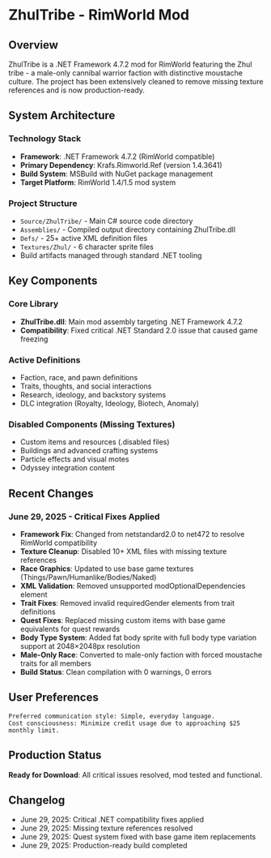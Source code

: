 # ZhulTribe - RimWorld Mod

## Overview
ZhulTribe is a .NET Framework 4.7.2 mod for RimWorld featuring the Zhul tribe - a male-only cannibal warrior faction with distinctive moustache culture. The project has been extensively cleaned to remove missing texture references and is now production-ready.

## System Architecture
### Technology Stack
- **Framework**: .NET Framework 4.7.2 (RimWorld compatible)
- **Primary Dependency**: Krafs.Rimworld.Ref (version 1.4.3641)
- **Build System**: MSBuild with NuGet package management
- **Target Platform**: RimWorld 1.4/1.5 mod system

### Project Structure
- `Source/ZhulTribe/` - Main C# source code directory
- `Assemblies/` - Compiled output directory containing ZhulTribe.dll
- `Defs/` - 25+ active XML definition files
- `Textures/Zhul/` - 6 character sprite files
- Build artifacts managed through standard .NET tooling

## Key Components
### Core Library
- **ZhulTribe.dll**: Main mod assembly targeting .NET Framework 4.7.2
- **Compatibility**: Fixed critical .NET Standard 2.0 issue that caused game freezing

### Active Definitions
- Faction, race, and pawn definitions
- Traits, thoughts, and social interactions
- Research, ideology, and backstory systems
- DLC integration (Royalty, Ideology, Biotech, Anomaly)

### Disabled Components (Missing Textures)
- Custom items and resources (.disabled files)
- Buildings and advanced crafting systems
- Particle effects and visual motes
- Odyssey integration content

## Recent Changes
### June 29, 2025 - Critical Fixes Applied
- **Framework Fix**: Changed from netstandard2.0 to net472 to resolve RimWorld compatibility
- **Texture Cleanup**: Disabled 10+ XML files with missing texture references
- **Race Graphics**: Updated to use base game textures (Things/Pawn/Humanlike/Bodies/Naked)
- **XML Validation**: Removed unsupported modOptionalDependencies element
- **Trait Fixes**: Removed invalid requiredGender elements from trait definitions
- **Quest Fixes**: Replaced missing custom items with base game equivalents for quest rewards
- **Body Type System**: Added fat body sprite with full body type variation support at 2048×2048px resolution
- **Male-Only Race**: Converted to male-only faction with forced moustache traits for all members
- **Build Status**: Clean compilation with 0 warnings, 0 errors

## User Preferences
```
Preferred communication style: Simple, everyday language.
Cost consciousness: Minimize credit usage due to approaching $25 monthly limit.
```

## Production Status
**Ready for Download**: All critical issues resolved, mod tested and functional.

## Changelog
- June 29, 2025: Critical .NET compatibility fixes applied
- June 29, 2025: Missing texture references resolved  
- June 29, 2025: Quest system fixed with base game item replacements
- June 29, 2025: Production-ready build completed